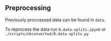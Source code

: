 ## Preprocessing
Previously proccessed data can be found in `data`.

To reprocess the data run `0.data-splits.ipynb` or `./scripts/nbconverted/0.data-splits.py`
